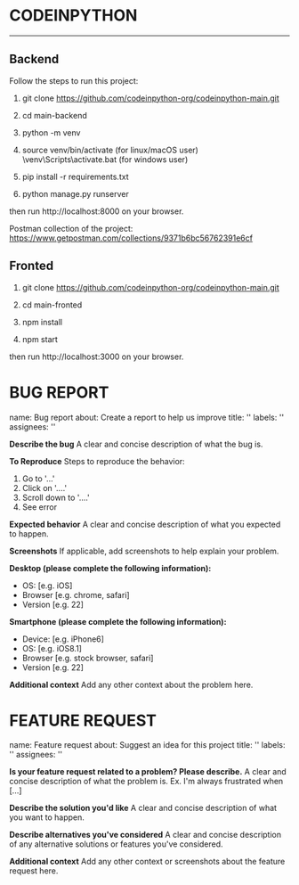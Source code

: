# CODEINPYTHON
------

## Backend
Follow the steps to run this project:

1. git clone https://github.com/codeinpython-org/codeinpython-main.git

2. cd main-backend

3. python -m venv

4. source venv/bin/activate (for linux/macOS user)
   \venv\Scripts\activate.bat  (for windows user)

5. pip install -r requirements.txt

6. python manage.py runserver

then run http://localhost:8000 on your browser.


Postman collection of the project: https://www.getpostman.com/collections/9371b6bc56762391e6cf

## Fronted

1. git clone https://github.com/codeinpython-org/codeinpython-main.git

2. cd main-fronted

3. npm install

4. npm start

then run http://localhost:3000 on your browser.


# BUG REPORT

name: Bug report
about: Create a report to help us improve
title: ''
labels: ''
assignees: ''


**Describe the bug**
A clear and concise description of what the bug is.

**To Reproduce**
Steps to reproduce the behavior:
1. Go to '...'
2. Click on '....'
3. Scroll down to '....'
4. See error

**Expected behavior**
A clear and concise description of what you expected to happen.

**Screenshots**
If applicable, add screenshots to help explain your problem.

**Desktop (please complete the following information):**
 - OS: [e.g. iOS]
 - Browser [e.g. chrome, safari]
 - Version [e.g. 22]

**Smartphone (please complete the following information):**
 - Device: [e.g. iPhone6]
 - OS: [e.g. iOS8.1]
 - Browser [e.g. stock browser, safari]
 - Version [e.g. 22]

**Additional context**
Add any other context about the problem here.


# FEATURE REQUEST


name: Feature request
about: Suggest an idea for this project
title: ''
labels: ''
assignees: ''


**Is your feature request related to a problem? Please describe.**
A clear and concise description of what the problem is. Ex. I'm always frustrated when [...]

**Describe the solution you'd like**
A clear and concise description of what you want to happen.

**Describe alternatives you've considered**
A clear and concise description of any alternative solutions or features you've considered.

**Additional context**
Add any other context or screenshots about the feature request here.



